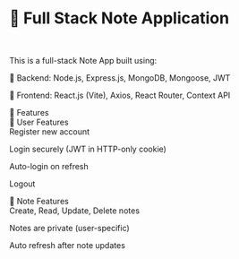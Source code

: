 <h1>📝 Full Stack Note Application</h1></br>

This is a full-stack Note App built using:</br>

🔧 Backend: Node.js, Express.js, MongoDB, Mongoose, JWT</br>

🎨 Frontend: React.js (Vite), Axios, React Router, Context API</br>

🚀 Features </br>
👤 User Features</br>
Register new account</br>

Login securely (JWT in HTTP-only cookie)</br>

Auto-login on refresh</br>

Logout</br>

📝 Note Features</br>
Create, Read, Update, Delete notes</br>

Notes are private (user-specific)</br>

Auto refresh after note updates
